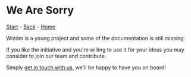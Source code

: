 <!-- toc: toc.json -->

# We Are Sorry

[Start](docs) - [Back](back) - [Home](home)

Wizdm is a young project and some of the documentation is still missing. 

If you like the initiative and you're willing to use it for your ideas you may consider to join our team and contribute. 

Simply [get in touch with us](contact), we'll be happy to have you on board!
